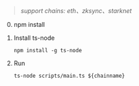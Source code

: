 > *support chains: eth、zksync、starknet*

0. npm install

1. Install ts-node

    `npm install -g ts-node`

2. Run

    `ts-node scripts/main.ts ${chainname}`